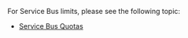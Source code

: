 For Service Bus limits, please see the following topic:

-   [Service Bus Quotas][Service Bus Quotas]

  [Service Bus Quotas]: http://msdn.microsoft.com/en-us/library/azure/ee732538.aspx
